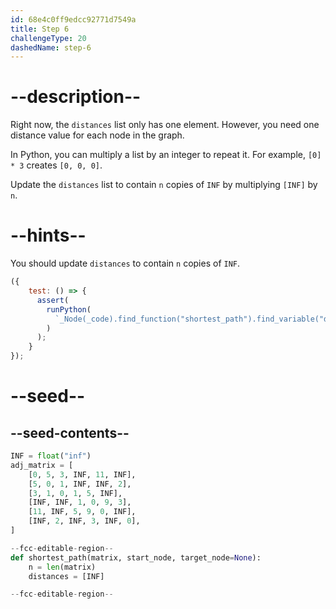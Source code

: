 ```yaml
---
id: 68e4c0ff9edcc92771d7549a
title: Step 6
challengeType: 20
dashedName: step-6
---
```


# --description--

Right now, the `distances` list only has one element. However, you need one distance value for each node in the graph.

In Python, you can multiply a list by an integer to repeat it. For example, `[0] * 3` creates `[0, 0, 0]`.

Update the `distances` list to contain `n` copies of `INF` by multiplying `[INF]` by `n`.

# --hints--

You should update `distances` to contain `n` copies of `INF`.

```js
({
    test: () => {
      assert(
        runPython(
          `_Node(_code).find_function("shortest_path").find_variable("distances").is_equivalent("distances = [INF] * n")`
        )
      );
    }
});
```

# --seed--

## --seed-contents--

```py
INF = float("inf")
adj_matrix = [
    [0, 5, 3, INF, 11, INF],
    [5, 0, 1, INF, INF, 2],
    [3, 1, 0, 1, 5, INF],
    [INF, INF, 1, 0, 9, 3],
    [11, INF, 5, 9, 0, INF],
    [INF, 2, INF, 3, INF, 0],
]

--fcc-editable-region--
def shortest_path(matrix, start_node, target_node=None):
    n = len(matrix)
    distances = [INF]

--fcc-editable-region--
```
